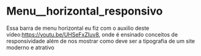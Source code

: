 # Menu__horizontal_responsivo
Essa barra de menu horizontal eu fiz com o auxilio deste vídeo:https://youtu.be/UHSeFxZIuv8, onde é ensinado conceitos de responsividade além de nos mostrar como deve ser a tipografia de um site moderno e atrativo
